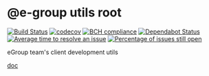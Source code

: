 # @e-group utils root

[![Build Status](https://travis-ci.com/eGroupAI/egroup-utils.svg?branch=master)](https://travis-ci.com/eGroupAI/egroup-utils)
[![codecov](https://codecov.io/gh/eGroupAI/egroup-utils/branch/master/graph/badge.svg)](https://codecov.io/gh/eGroupAI/egroup-utils)
[![BCH compliance](https://bettercodehub.com/edge/badge/eGroupAI/egroup-utils?branch=master)](https://bettercodehub.com/)
[![Dependabot Status](https://api.dependabot.com/badges/status?host=github&repo=eGroupAI/egroup-utils)](https://dependabot.com)
[![Average time to resolve an issue](http://isitmaintained.com/badge/resolution/eGroupAI/egroup-utils.svg)](http://isitmaintained.com/project/eGroupAI/egroup-utils 'Average time to resolve an issue')
[![Percentage of issues still open](http://isitmaintained.com/badge/open/eGroupAI/egroup-utils.svg)](http://isitmaintained.com/project/eGroupAI/egroup-utils 'Percentage of issues still open')

eGroup team's client development utils

[doc](https://egroupai.github.io/egroup-utils)
